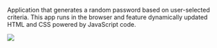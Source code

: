 Application that generates a random password based on user-selected criteria. This app runs in the browser and feature dynamically updated HTML and CSS powered by JavaScript code.

![](gif.gif)